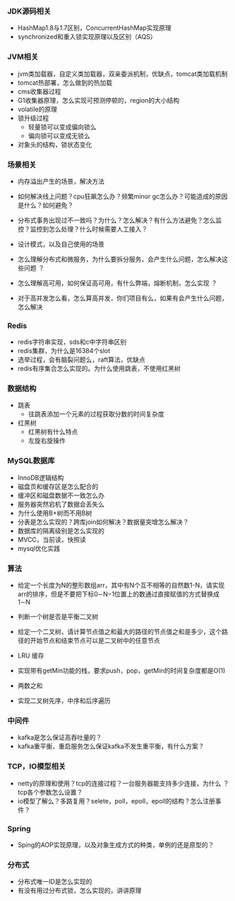 ### JDK源码相关

- HashMap1.8与1.7区别，ConcurrentHashMap实现原理 
- synchronized和重入锁实现原理以及区别（AQS）

### JVM相关

- jvm类加载器，自定义类加载器，双亲委派机制，优缺点，tomcat类加载机制
- tomcat热部署，怎么做到的热加载
- cms收集器过程
- G1收集器原理，怎么实现可预测停顿的，region的大小结构
- volatile的原理
- 锁升级过程
  - 轻量锁可以变成偏向锁么
  - 偏向锁可以变成无锁么
- 对象头的结构，锁状态变化

### 场景相关

- 内存溢出产生的场景，解决方法

- 如何解决线上问题？cpu狂飙怎么办？频繁minor gc怎么办？可能造成的原因是什么？如何避免？

- 分布式事务出现过不一致吗？为什么？怎么解决？有什么方法避免？怎么监控？监控到怎么处理？什么时候需要人工接入？

- 设计模式，以及自己使用的场景

- 怎么理解分布式和微服务，为什么要拆分服务，会产生什么问题，怎么解决这些问题 ？

- 怎么理解高可用，如何保证高可用，有什么弊端，熔断机制，怎么实现 ？

- 对于高并发怎么看，怎么算高并发，你们项目有么，如果有会产生什么问题，怎么解决

  

### Redis

- redis字符串实现，sds和c中字符串区别
- redis集群，为什么是16384个slot
- 选举过程，会有脑裂问题么，raft算法，优缺点
- redis有序集合怎么实现的。为什么使用跳表，不使用红黑树

### 数据结构 

- 跳表
  - 往跳表添加一个元素的过程获取分数的时间复杂度
- 红黑树
  - 红黑树有什么特点
  - 左旋右旋操作

### MySQL数据库

- InnoDB逻辑结构
- 磁盘页和缓存区是怎么配合的
- 缓冲区和磁盘数据不一致怎么办
- 服务器突然宕机了数据会丢失么
- 为什么使用B+树而不用B树
- 分表是怎么实现的？跨库join如何解决？数据量突增怎么解决？
- 数据库的隔离级别是怎么实现的
- MVCC，当前读，快照读
- mysql优化实践

### 算法

- 给定一个长度为N的整形数组arr，其中有N个互不相等的自然数1-N，请实现arr的排序，但是不要把下标0∼N−1位置上的数通过直接赋值的方式替换成1∼N

- 判断一个树是否是平衡二叉树

- 给定一个二叉树，请计算节点值之和最大的路径的节点值之和是多少，这个路径的开始节点和结束节点可以是二叉树中的任意节点

- LRU 缓存

- 实现带有getMin功能的栈，要求push，pop，getMin的时间复杂度都是O(1)

- 两数之和

- 实现二叉树先序，中序和后序遍历

### 中间件

- kafka是怎么保证高吞吐量的？
- kafka重平衡，重启服务怎么保证kafka不发生重平衡，有什么方案？

### TCP，IO模型相关

- netty的原理和使用？tcp的连接过程？一台服务器能支持多少连接，为什么 ？tcp各个参数怎么设置？
- io模型了解么？多路复用？selete，poll，epoll，epoll的结构？怎么注册事件？

### Spring

- Sping的AOP实现原理，以及对象生成方式的种类，单例的还是原型的？

### 分布式

- 分布式唯一ID是怎么实现的
- 有没有用过分布式锁，怎么实现的，讲讲原理



